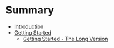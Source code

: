 # Summary

* [Introduction](README.md)
* [Getting Started](getting-started/README.md)
   * [Getting Started - The Long Version](getting-started/the-long-version.md)

